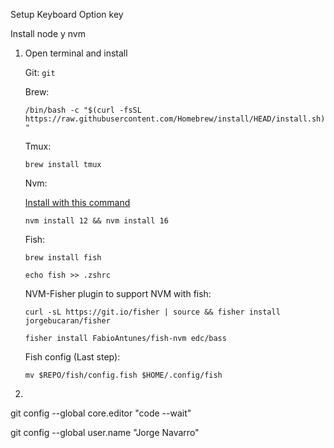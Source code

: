 Setup Keyboard Option key

Install node y nvm

1. Open terminal and install

    Git: `git`

    Brew: 
    
    `/bin/bash -c "$(curl -fsSL https://raw.githubusercontent.com/Homebrew/install/HEAD/install.sh)"`


    Tmux:

    `brew install tmux`

    Nvm: 
    
    [Install with this command](https://github.com/nvm-sh/nvm#installing-and-updating)

    `nvm install 12 && nvm install 16`

    Fish:
        
    `brew install fish`

    `echo fish >> .zshrc`

    NVM-Fisher plugin to support NVM with fish:

    `curl -sL https://git.io/fisher | source && fisher install jorgebucaran/fisher`

    `fisher install FabioAntunes/fish-nvm edc/bass`

    Fish config (Last step):

    `mv $REPO/fish/config.fish $HOME/.config/fish`

2. 


git config --global core.editor "code --wait"

git config --global user.name "Jorge Navarro"